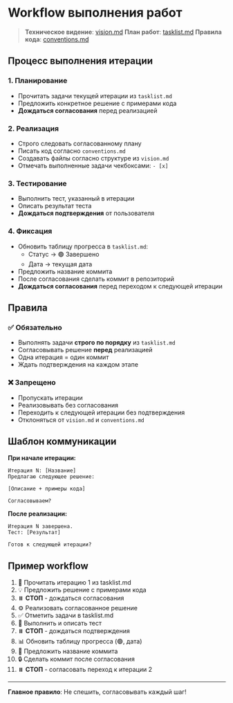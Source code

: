 # Workflow выполнения работ

> **Техническое видение**: [vision.md](./vision.md)
> **План работ**: [tasklist.md](./tasklist.md)
> **Правила кода**: [conventions.md](./conventions.md)

## Процесс выполнения итерации

### 1. Планирование
- Прочитать задачи текущей итерации из `tasklist.md`
- Предложить конкретное решение с примерами кода
- **Дождаться согласования** перед реализацией

### 2. Реализация
- Строго следовать согласованному плану
- Писать код согласно `conventions.md`
- Создавать файлы согласно структуре из `vision.md`
- Отмечать выполненные задачи чекбоксами: `- [x]`

### 3. Тестирование
- Выполнить тест, указанный в итерации
- Описать результат теста
- **Дождаться подтверждения** от пользователя

### 4. Фиксация
- Обновить таблицу прогресса в `tasklist.md`:
  - Статус → 🟢 Завершено
  - Дата → текущая дата
- Предложить название коммита
- После согласования сделать коммит в репозиторий
- **Дождаться согласования** перед переходом к следующей итерации

## Правила

### ✅ Обязательно
- Выполнять задачи **строго по порядку** из `tasklist.md`
- Согласовывать решение **перед** реализацией
- Одна итерация = один коммит
- Ждать подтверждения на каждом этапе

### ❌ Запрещено
- Пропускать итерации
- Реализовывать без согласования
- Переходить к следующей итерации без подтверждения
- Отклоняться от `vision.md` и `conventions.md`

## Шаблон коммуникации

**При начале итерации:**
```
Итерация N: [Название]
Предлагаю следующее решение:

[Описание + примеры кода]

Согласовываем?
```

**После реализации:**
```
Итерация N завершена.
Тест: [Результат]

Готов к следующей итерации?
```

## Пример workflow

1. 📖 Прочитать итерацию 1 из tasklist.md
2. 💡 Предложить решение с примерами кода
3. ⏸️ **СТОП** - дождаться согласования
4. ⚙️ Реализовать согласованное решение
5. ✅ Отметить задачи в tasklist.md
6. 🧪 Выполнить и описать тест
7. ⏸️ **СТОП** - дождаться подтверждения
8. 📊 Обновить таблицу прогресса (🟢, дата)
9. 💾 Предложить название коммита
10. 🔒 Сделать коммит после согласования
11. ⏸️ **СТОП** - согласовать переход к итерации 2

---

**Главное правило**: Не спешить, согласовывать каждый шаг!
